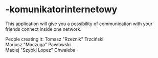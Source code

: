 # -komunikatorinternetowy
This application will give you a possibility of communication with your friends connect inside one network.

People creating it: 
Tomasz "Rzeźnik" Trzciński  
Mariusz "Maczuga" Pawłowski  
Maciej "Szybki Lopez" Chwaleba
